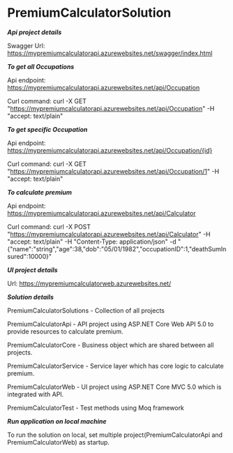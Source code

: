 # PremiumCalculatorSolution

*****Api project details*****

Swagger Url: https://mypremiumcalculatorapi.azurewebsites.net/swagger/index.html

*****To get all Occupations*****

Api endpoint: https://mypremiumcalculatorapi.azurewebsites.net/api/Occupation

Curl command: curl -X GET "https://mypremiumcalculatorapi.azurewebsites.net/api/Occupation" -H  "accept: text/plain"

*****To get specific Occupation*****

Api endpoint: https://mypremiumcalculatorapi.azurewebsites.net/api/Occupation/{id}

Curl command: curl -X GET "https://mypremiumcalculatorapi.azurewebsites.net/api/Occupation/1" -H  "accept: text/plain"

*****To calculate premium*****

Api endpoint: https://mypremiumcalculatorapi.azurewebsites.net/api/Calculator

Curl command: curl -X POST "https://mypremiumcalculatorapi.azurewebsites.net/api/Calculator" -H  "accept: text/plain" -H  "Content-Type: application/json" -d "{\"name\":\"string\",\"age\":38,\"dob\":\"05/01/1982\",\"occupationID\":1,\"deathSumInsured\":10000}"

  
  
  
  
  
*****UI project details*****

Url: https://mypremiumcalculatorweb.azurewebsites.net/


*****Solution details*****

PremiumCalculatorSolutions - Collection of all projects

 PremiumCalculatorApi - API project using ASP.NET Core Web API 5.0 to provide resources to calculate premium. 

 PremiumCalculatorCore - Business object which are shared between all projects.

 PremiumCalculatorService - Service layer which has core logic to calculate premium.

 PremiumCalculatorWeb - UI project using ASP.NET Core MVC 5.0 which is integrated with API.

 PremiumCalculatorTest - Test methods using Moq framework
 
 *****Run application on local machine*****
   
To run the solution on local, set multiple project(PremiumCalculatorApi and PremiumCalculatorWeb) as startup.
